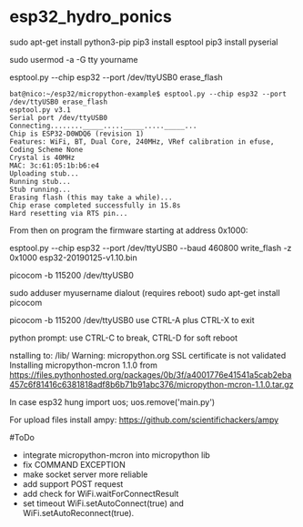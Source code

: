 # esp32_hydro_ponics
sudo apt-get install python3-pip
pip3 install esptool
pip3 install pyserial

sudo usermod -a -G tty yourname

esptool.py --chip esp32 --port /dev/ttyUSB0 erase_flash

````
bat@nico:~/esp32/micropython-example$ esptool.py --chip esp32 --port /dev/ttyUSB0 erase_flash
esptool.py v3.1
Serial port /dev/ttyUSB0
Connecting........_____....._____....._____...
Chip is ESP32-D0WDQ6 (revision 1)
Features: WiFi, BT, Dual Core, 240MHz, VRef calibration in efuse, Coding Scheme None
Crystal is 40MHz
MAC: 3c:61:05:1b:b6:e4
Uploading stub...
Running stub...
Stub running...
Erasing flash (this may take a while)...
Chip erase completed successfully in 15.8s
Hard resetting via RTS pin...
````

From then on program the firmware starting at address 0x1000:


esptool.py --chip esp32 --port /dev/ttyUSB0 --baud 460800 write_flash -z 0x1000 esp32-20190125-v1.10.bin

picocom -b 115200 /dev/ttyUSB0


sudo adduser myusername dialout (requires reboot)
sudo apt-get install picocom

picocom -b 115200 /dev/ttyUSB0
use CTRL-A plus CTRL-X to exit

python prompt:  use CTRL-C to break, CTRL-D for soft reboot


nstalling to: /lib/
Warning: micropython.org SSL certificate is not validated
Installing micropython-mcron 1.1.0 from https://files.pythonhosted.org/packages/0b/3f/a4001776e41541a5cab2eba457c6f81416c6381818adf8b6b71b91abc376/micropython-mcron-1.1.0.tar.gz

In case esp32 hung
import uos; uos.remove('main.py')

For upload files install ampy: https://github.com/scientifichackers/ampy

#ToDo
 - integrate micropython-mcron into micropython lib 
 - fix COMMAND EXCEPTION
 - make socket server more reliable
 - add support POST request
 - add check for WiFi.waitForConnectResult 
 - set timeout WiFi.setAutoConnect(true) and WiFi.setAutoReconnect(true).

